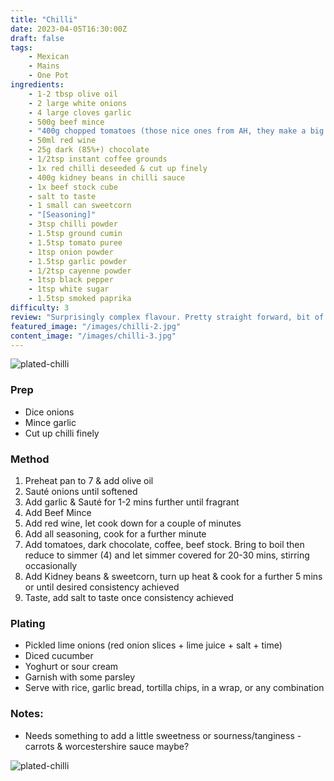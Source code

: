 ```yaml
---
title: "Chilli"
date: 2023-04-05T16:30:00Z
draft: false
tags:
    - Mexican
    - Mains
    - One Pot
ingredients: 
    - 1-2 tbsp olive oil
    - 2 large white onions
    - 4 large cloves garlic
    - 500g beef mince
    - "400g chopped tomatoes (those nice ones from AH, they make a big difference (I have since been informed by my wonderful fantastic beautiful girlfriend (henceforth: Kaj) that the brand is Mutti))"
    - 50ml red wine
    - 25g dark (85%+) chocolate
    - 1/2tsp instant coffee grounds
    - 1x red chilli deseeded & cut up finely
    - 400g kidney beans in chilli sauce
    - 1x beef stock cube
    - salt to taste
    - 1 small can sweetcorn
    - "[Seasoning]"
    - 3tsp chilli powder
    - 1.5tsp ground cumin
    - 1.5tsp tomato puree
    - 1tsp onion powder
    - 1.5tsp garlic powder
    - 1/2tsp cayenne powder
    - 1tsp black pepper
    - 1tsp white sugar
    - 1.5tsp smoked paprika
difficulty: 3
review: "Surprisingly complex flavour. Pretty straight forward, bit of prep to start with then throw everything in a pot and wait. Flavour rich and deep."
featured_image: "/images/chilli-2.jpg"
content_image: "/images/chilli-3.jpg"
---
```


![plated-chilli](/images/chilli-2.jpg)

### Prep
- Dice onions
- Mince garlic
- Cut up chilli finely

### Method

1. Preheat pan to 7 & add olive oil
1. Sauté onions until softened
1. Add garlic & Sauté for 1-2 mins further until fragrant
1. Add Beef Mince
1. Add red wine, let cook down for a couple of minutes
1. Add all seasoning, cook for a further minute
1. Add tomatoes, dark chocolate, coffee, beef stock. Bring to boil then reduce to simmer (4) and let simmer covered for 20-30 mins, stirring occasionally
1. Add Kidney beans & sweetcorn, turn up heat & cook for a further 5 mins or until desired consistency achieved
1. Taste, add salt to taste once consistency achieved

### Plating
- Pickled lime onions (red onion slices + lime juice + salt + time)
- Diced cucumber
- Yoghurt or sour cream
- Garnish with some parsley
- Serve with rice, garlic bread, tortilla chips, in a wrap, or any combination

### Notes:
- Needs something to add a little sweetness or sourness/tanginess - carrots & worcestershire sauce maybe?

![plated-chilli](/images/chilli-1.jpg)